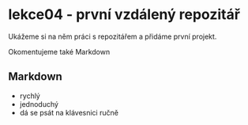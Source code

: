 # lekce04 - první vzdálený repozitář

Ukážeme si na něm práci s repozitářem a přidáme první projekt.

Okomentujeme také Markdown

## Markdown
- rychlý
- jednoduchý
- dá se psát na klávesnici ručně
